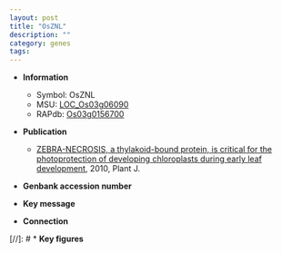 ```yaml
---
layout: post
title: "OsZNL"
description: ""
category: genes
tags: 
---
```


* **Information**  
    + Symbol: OsZNL  
    + MSU: [LOC_Os03g06090](http://rice.plantbiology.msu.edu/cgi-bin/ORF_infopage.cgi?orf=LOC_Os03g06090)  
    + RAPdb: [Os03g0156700](http://rapdb.dna.affrc.go.jp/viewer/gbrowse_details/irgsp1?name=Os03g0156700)  

* **Publication**  
    + [ZEBRA-NECROSIS, a thylakoid-bound protein, is critical for the photoprotection of developing chloroplasts during early leaf development](http://www.ncbi.nlm.nih.gov/pubmed?term=ZEBRA-NECROSIS,+a+thylakoid-bound+protein,+is+critical+for+the+photoprotection+of+developing+chloroplasts+during+early+leaf+development%5BTitle%5D), 2010, Plant J.

* **Genbank accession number**  

* **Key message**  

* **Connection**  

[//]: # * **Key figures**  


